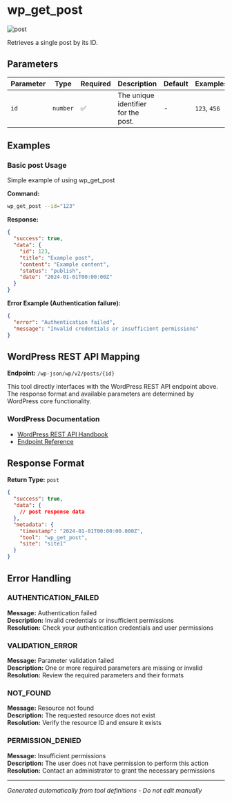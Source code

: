 # wp_get_post

![post](https://img.shields.io/badge/category-post-lightgrey)

Retrieves a single post by its ID.

## Parameters

| Parameter | Type     | Required | Description                         | Default | Examples     |
| --------- | -------- | -------- | ----------------------------------- | ------- | ------------ |
| `id`      | `number` | ✅       | The unique identifier for the post. | -       | `123`, `456` |

## Examples

### Basic post Usage

Simple example of using wp_get_post

**Command:**

```bash
wp_get_post --id="123"
```

**Response:**

```json
{
  "success": true,
  "data": {
    "id": 123,
    "title": "Example post",
    "content": "Example content",
    "status": "publish",
    "date": "2024-01-01T00:00:00Z"
  }
}
```

**Error Example (Authentication failure):**

```json
{
  "error": "Authentication failed",
  "message": "Invalid credentials or insufficient permissions"
}
```

## WordPress REST API Mapping

**Endpoint:** `/wp-json/wp/v2/posts/{id}`

This tool directly interfaces with the WordPress REST API endpoint above. The response format and available parameters
are determined by WordPress core functionality.

### WordPress Documentation

- [WordPress REST API Handbook](https://developer.wordpress.org/rest-api/)
- [Endpoint Reference](https://developer.wordpress.org/rest-api/reference/)

## Response Format

**Return Type:** `post`

```json
{
  "success": true,
  "data": {
    // post response data
  },
  "metadata": {
    "timestamp": "2024-01-01T00:00:00.000Z",
    "tool": "wp_get_post",
    "site": "site1"
  }
}
```

## Error Handling

### AUTHENTICATION_FAILED

**Message:** Authentication failed  
**Description:** Invalid credentials or insufficient permissions  
**Resolution:** Check your authentication credentials and user permissions

### VALIDATION_ERROR

**Message:** Parameter validation failed  
**Description:** One or more required parameters are missing or invalid  
**Resolution:** Review the required parameters and their formats

### NOT_FOUND

**Message:** Resource not found  
**Description:** The requested resource does not exist  
**Resolution:** Verify the resource ID and ensure it exists

### PERMISSION_DENIED

**Message:** Insufficient permissions  
**Description:** The user does not have permission to perform this action  
**Resolution:** Contact an administrator to grant the necessary permissions

---

_Generated automatically from tool definitions - Do not edit manually_
